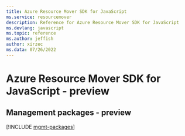 ```yaml
---
title: Azure Resource Mover SDK for JavaScript
ms.service: resourcemover
description: Reference for Azure Resource Mover SDK for JavaScript
ms.devlang: javascript
ms.topic: reference
ms.author: jeffish
author: xirzec
ms.data: 07/26/2022
---
```

# Azure Resource Mover SDK for JavaScript - preview

## Management packages - preview
[!INCLUDE [mgmt-packages](resource-mover-mgmt-index.md)]
